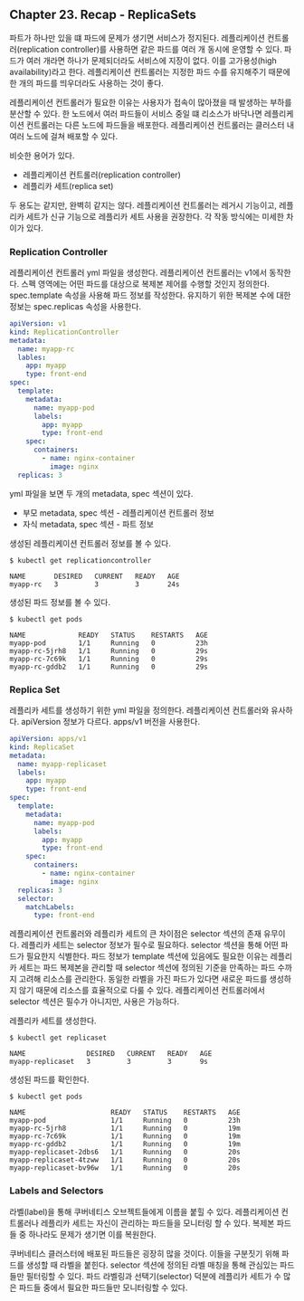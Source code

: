 
## Chapter 23. Recap - ReplicaSets

파트가 하나만 있을 떄 파드에 문제가 생기면 서비스가 정지된다. 레플리케이션 컨트롤러(replication controller)를 사용하면 같은 파드를 여러 개 동시에 운영할 수 있다. 파드가 여러 개라면 하나가 문제되더라도 서비스에 지장이 없다. 이를 고가용성(high availability)라고 한다. 레플리케이션 컨트롤러는 지정한 파드 수를 유지해주기 때문에 한 개의 파드를 띄우더라도 사용하는 것이 좋다. 

레플리케이션 컨트롤러가 필요한 이유는 사용자가 접속이 많아졌을 때 발생하는 부하를 분산할 수 있다. 한 노드에서 여러 파드들이 서비스 중일 떄 리소스가 바닥나면 레플리케이션 컨트롤러는 다른 노드에 파드들을 배포한다. 레플리케이션 컨트롤러는 클러스터 내 여러 노드에 걸쳐 배포할 수 있다.

비슷한 용어가 있다.

- 레플리케이션 컨트롤러(replication controller)
- 레플리카 세트(replica set)

두 용도는 같지만, 완벽히 같지는 않다. 레플리케이션 컨트롤러는 레거시 기능이고, 레플리카 세트가 신규 기능으로 레플리카 세트 사용을 권장한다. 각 작동 방식에는 미세한 차이가 있다.

### Replication Controller

레플리케이션 컨트롤러 yml 파일을 생성한다. 레플리케이션 컨트롤러는 v1에서 동작한다. 스펙 영역에는 어떤 파드를 대상으로 복제본 제어를 수행할 것인지 정의한다. spec.template 속성을 사용해 파드 정보를 작성한다. 유지하기 위한 복제본 수에 대한 정보는 spec.replicas 속성을 사용한다.

```yml
apiVersion: v1
kind: ReplicationController
metadata:
  name: myapp-rc
  lables:
    app: myapp
    type: front-end
spec: 
  template:
    metadata:
      name: myapp-pod
      labels:
        app: myapp
        type: front-end
    spec:
      containers:
        - name: nginx-container
          image: nginx
  replicas: 3
```

yml 파일을 보면 두 개의 metadata, spec 섹션이 있다. 

- 부모 metadata, spec 섹션 - 레플리케이션 컨트롤러 정보
- 자식 metadata, spec 섹션 - 파트 정보

생성된 레플리케이션 컨트롤러 정보를 볼 수 있다.

```
$ kubectl get replicationcontroller

NAME       DESIRED   CURRENT   READY   AGE
myapp-rc   3         3         3       24s
```

생성된 파드 정보를 볼 수 있다.

```
$ kubectl get pods                 

NAME             READY   STATUS    RESTARTS   AGE
myapp-pod        1/1     Running   0          23h
myapp-rc-5jrh8   1/1     Running   0          29s
myapp-rc-7c69k   1/1     Running   0          29s
myapp-rc-gddb2   1/1     Running   0          29s
```

### Replica Set

레플리카 세트를 생성하기 위한 yml 파일을 정의한다. 레플리케이션 컨트롤러와 유사하다. apiVersion 정보가 다르다. apps/v1 버전을 사용한다.

```yml
apiVersion: apps/v1
kind: ReplicaSet
metadata: 
  name: myapp-replicaset
  labels:
    app: myapp
    type: front-end
spec:
  template:
    metadata:
      name: myapp-pod
      labels: 
        app: myapp
        type: front-end
    spec:
      containers:
        - name: nginx-container
          image: nginx
  replicas: 3
  selector:
    matchLabels:
      type: front-end
```

레플리케이션 컨트롤러와 레플리카 세트의 큰 차이점은 selector 섹션의 존재 유무이다. 레플리카 세트는 selector 정보가 필수로 필요하다. selector 섹션을 통해 어떤 파드가 필요한지 식별한다. 파드 정보가 template 섹션에 있음에도 필요한 이유는 레플리카 세트는 파드 복제본을 관리할 때 selector 섹션에 정의된 기준을 만족하는 파드 수까지 고려해 리소스를 관리한다. 동일한 라벨을 가진 파드가 있다면 새로운 파드를 생성하지 않기 때문에 리소스를 효율적으로 다룰 수 있다. 레플리케이션 컨트롤러에서 selector 섹션은 필수가 아니지만, 사용은 가능하다.

레플리카 세트를 생성한다.

```
$ kubectl get replicaset

NAME               DESIRED   CURRENT   READY   AGE
myapp-replicaset   3         3         3       9s
```

생성된 파드를 확인한다.

```
$ kubectl get pods

NAME                     READY   STATUS    RESTARTS   AGE
myapp-pod                1/1     Running   0          23h
myapp-rc-5jrh8           1/1     Running   0          19m
myapp-rc-7c69k           1/1     Running   0          19m
myapp-rc-gddb2           1/1     Running   0          19m
myapp-replicaset-2dbs6   1/1     Running   0          20s
myapp-replicaset-4tzww   1/1     Running   0          20s
myapp-replicaset-bv96w   1/1     Running   0          20s
```

### Labels and Selectors

라벨(label)을 통해 쿠버네티스 오브젝트들에게 이름을 붙힐 수 있다. 레플리케이션 컨트롤러나 레플리카 세트는 자신이 관리하는 파드들을 모니터링 할 수 있다. 복제본 파드들 중 하나라도 문제가 생기면 이를 복원한다. 

쿠버네티스 클러스터에 배포된 파드들은 굉장히 많을 것이다. 이들을 구분짓기 위해 파드를 생성할 때 라벨을 붙힌다. selector 섹션에 정의된 라벨 매칭을 통해 관심있는 파드들만 필터링할 수 있다. 파드 라벨링과 선택기(selector) 덕분에 레플리카 세트가 수 많은 파드들 중에서 필요한 파드들만 모니터링할 수 있다.
